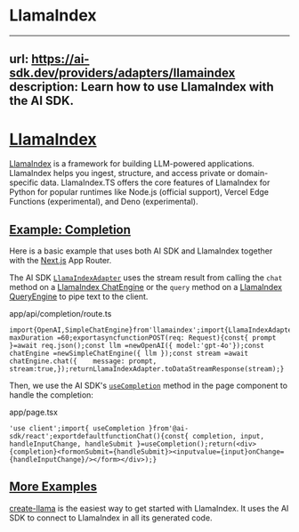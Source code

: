 # LlamaIndex


---
url: https://ai-sdk.dev/providers/adapters/llamaindex
description: Learn how to use LlamaIndex with the AI SDK.
---


# [LlamaIndex](#llamaindex)


[LlamaIndex](https://ts.llamaindex.ai/) is a framework for building LLM-powered applications. LlamaIndex helps you ingest, structure, and access private or domain-specific data. LlamaIndex.TS offers the core features of LlamaIndex for Python for popular runtimes like Node.js (official support), Vercel Edge Functions (experimental), and Deno (experimental).


## [Example: Completion](#example-completion)


Here is a basic example that uses both AI SDK and LlamaIndex together with the [Next.js](https://nextjs.org/docs) App Router.

The AI SDK [`LlamaIndexAdapter`](/docs/reference/stream-helpers/llamaindex-adapter) uses the stream result from calling the `chat` method on a [LlamaIndex ChatEngine](https://ts.llamaindex.ai/modules/chat_engine) or the `query` method on a [LlamaIndex QueryEngine](https://ts.llamaindex.ai/modules/query_engines) to pipe text to the client.

app/api/completion/route.ts

```
import{OpenAI,SimpleChatEngine}from'llamaindex';import{LlamaIndexAdapter}from'ai';exportconst maxDuration =60;exportasyncfunctionPOST(req: Request){const{ prompt }=await req.json();const llm =newOpenAI({ model:'gpt-4o'});const chatEngine =newSimpleChatEngine({ llm });const stream =await chatEngine.chat({    message: prompt,    stream:true,});returnLlamaIndexAdapter.toDataStreamResponse(stream);}
```

Then, we use the AI SDK's [`useCompletion`](/docs/ai-sdk-ui/completion) method in the page component to handle the completion:

app/page.tsx

```
'use client';import{ useCompletion }from'@ai-sdk/react';exportdefaultfunctionChat(){const{ completion, input, handleInputChange, handleSubmit }=useCompletion();return(<div>{completion}<formonSubmit={handleSubmit}><inputvalue={input}onChange={handleInputChange}/></form></div>);}
```


## [More Examples](#more-examples)


[create-llama](https://github.com/run-llama/create-llama) is the easiest way to get started with LlamaIndex. It uses the AI SDK to connect to LlamaIndex in all its generated code.
